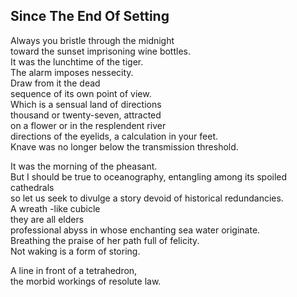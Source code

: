 Since The End Of Setting
------------------------
Always you bristle through the midnight  
toward the sunset imprisoning wine bottles.  
It was the lunchtime of the tiger.  
The alarm imposes nessecity.  
Draw from it the dead  
sequence of its own point of view.  
Which is a sensual land of directions  
thousand or twenty-seven, attracted  
on a flower or in the resplendent river  
directions of the eyelids, a calculation in your feet.  
Knave was no longer below the transmission threshold.  
  
It was the morning of the pheasant.  
But I should be true to oceanography, entangling among its spoiled cathedrals  
so let us seek to divulge a story devoid of historical redundancies.  
A wreath -like cubicle  
they are all elders  
professional abyss in whose enchanting sea water originate.  
Breathing the praise of her path full of felicity.  
Not waking is a form of storing.  
  
A line in front of a tetrahedron,  
the morbid workings of resolute law.  
